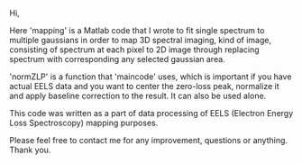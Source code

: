 Hi,

Here 'mapping' is a Matlab code that I wrote to fit single spectrum to multiple gaussians in order to map 3D spectral
imaging, kind of image, consisting of spectrum at each pixel to 2D image through replacing spectrum with corresponding any
selected gaussian area.

'normZLP' is a function that 'maincode' uses, which is important if you have actual EELS data and you want to center the 
zero-loss peak, normalize it and apply baseline correction to the result. It can also be used alone.

This code was written as a part of data processing of EELS (Electron Energy Loss Spectroscopy) mapping purposes. 

Please feel free to contact me for any improvement, questions or anything. Thank you.
